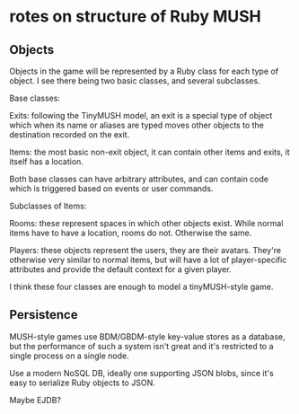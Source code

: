rotes on structure of Ruby MUSH
===============================

Objects
-------

Objects in the game will be represented by a Ruby class for each type of
object. I see there being two basic classes, and several subclasses.

Base classes:

Exits: following the TinyMUSH model, an exit is a special type of object
       which when its name or aliases are typed moves other objects to
       the destination recorded on the exit.

Items: the most basic non-exit object, it can contain other items and
       exits, it itself has a location.

Both base classes can have arbitrary attributes, and can contain code
which is triggered based on events or user commands.

Subclasses of Items:

Rooms: these represent spaces in which other objects exist. While normal
       items have to have a location, rooms do not. Otherwise the same.

Players: these objects represent the users, they are their avatars.
         They're otherwise very similar to normal items, but will have a
         lot of player-specific attributes and provide the default
         context for a given player.

I think these four classes are enough to model a tinyMUSH-style game.

Persistence
-----------

MUSH-style games use BDM/GBDM-style key-value stores as a database, but
the performance of such a system isn't great and it's restricted to a
single process on a single node.

Use a modern NoSQL DB, ideally one supporting JSON blobs, since it's
easy to serialize Ruby objects to JSON.

Maybe EJDB?
